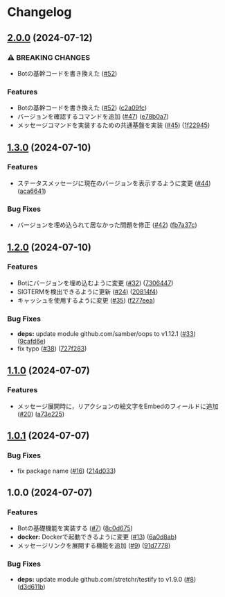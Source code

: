 # Changelog

## [2.0.0](https://github.com/aqyuki/sparkle/compare/v1.3.0...v2.0.0) (2024-07-12)


### ⚠ BREAKING CHANGES

* Botの基幹コードを書き換えた ([#52](https://github.com/aqyuki/sparkle/issues/52))

### Features

* Botの基幹コードを書き換えた ([#52](https://github.com/aqyuki/sparkle/issues/52)) ([c2a09fc](https://github.com/aqyuki/sparkle/commit/c2a09fcaf260e0e4bbba63315e04078c0899f8dd))
* バージョンを確認するコマンドを追加 ([#47](https://github.com/aqyuki/sparkle/issues/47)) ([e78b0a7](https://github.com/aqyuki/sparkle/commit/e78b0a730f14b2b5706e0356f67417d30839a58d))
* メッセージコマンドを実装するための共通基盤を実装 ([#45](https://github.com/aqyuki/sparkle/issues/45)) ([1f22945](https://github.com/aqyuki/sparkle/commit/1f22945a0110a525a94758015dada4dbb2f3a533))

## [1.3.0](https://github.com/aqyuki/sparkle/compare/v1.2.0...v1.3.0) (2024-07-10)


### Features

* ステータスメッセージに現在のバージョンを表示するように変更 ([#44](https://github.com/aqyuki/sparkle/issues/44)) ([aca6641](https://github.com/aqyuki/sparkle/commit/aca664165b33e1fc923d41dad94874fae1d362f7))


### Bug Fixes

* バージョンを埋め込られて居なかった問題を修正 ([#42](https://github.com/aqyuki/sparkle/issues/42)) ([fb7a37c](https://github.com/aqyuki/sparkle/commit/fb7a37c2ba0f8c37d341b87b71aa961cb3784a61))

## [1.2.0](https://github.com/aqyuki/sparkle/compare/v1.1.0...v1.2.0) (2024-07-10)


### Features

* Botにバージョンを埋め込むように変更 ([#32](https://github.com/aqyuki/sparkle/issues/32)) ([7306447](https://github.com/aqyuki/sparkle/commit/730644791b46afcd1f66eee94373953de308add1))
* SIGTERMを検出できるように更新 ([#24](https://github.com/aqyuki/sparkle/issues/24)) ([20814f4](https://github.com/aqyuki/sparkle/commit/20814f4ebdd42c8a5e4e202dbbdb861da6475974))
* キャッシュを使用するように変更 ([#35](https://github.com/aqyuki/sparkle/issues/35)) ([f277eea](https://github.com/aqyuki/sparkle/commit/f277eea89a34dcaac36626108217603526aa54c4))


### Bug Fixes

* **deps:** update module github.com/samber/oops to v1.12.1 ([#33](https://github.com/aqyuki/sparkle/issues/33)) ([9cafd6e](https://github.com/aqyuki/sparkle/commit/9cafd6e8674e60c9d52d74504d8e011773b77ea0))
* fix typo ([#38](https://github.com/aqyuki/sparkle/issues/38)) ([727f283](https://github.com/aqyuki/sparkle/commit/727f2838358750c89a27980c4d6e8d95568d9a36))

## [1.1.0](https://github.com/aqyuki/sparkle/compare/v1.0.1...v1.1.0) (2024-07-07)


### Features

* メッセージ展開時に，リアクションの絵文字をEmbedのフィールドに追加 ([#20](https://github.com/aqyuki/sparkle/issues/20)) ([a73e225](https://github.com/aqyuki/sparkle/commit/a73e22514b3d1b4aff1bf1015834648e2bf06403))

## [1.0.1](https://github.com/aqyuki/sparkle/compare/v1.0.0...v1.0.1) (2024-07-07)


### Bug Fixes

* fix package name ([#16](https://github.com/aqyuki/sparkle/issues/16)) ([214d033](https://github.com/aqyuki/sparkle/commit/214d0331175ca492cf36b3b322df29d4bdaf4e5d))

## 1.0.0 (2024-07-07)


### Features

* Botの基礎機能を実装する ([#7](https://github.com/aqyuki/sparkle/issues/7)) ([8c0d675](https://github.com/aqyuki/sparkle/commit/8c0d67534321c37e123e504ed8f42081d3b9d3b5))
* **docker:** Dockerで起動できるように変更 ([#13](https://github.com/aqyuki/sparkle/issues/13)) ([6a0d8ab](https://github.com/aqyuki/sparkle/commit/6a0d8abc997b55a26cb57bc4be168044fe487ab8))
* メッセージリンクを展開する機能を追加 ([#9](https://github.com/aqyuki/sparkle/issues/9)) ([91d7778](https://github.com/aqyuki/sparkle/commit/91d7778cb466674860051beda2622e043da94b5a))


### Bug Fixes

* **deps:** update module github.com/stretchr/testify to v1.9.0 ([#8](https://github.com/aqyuki/sparkle/issues/8)) ([d3d611b](https://github.com/aqyuki/sparkle/commit/d3d611b71b1b727bf21914cc7beff4afd0cce6ef))
